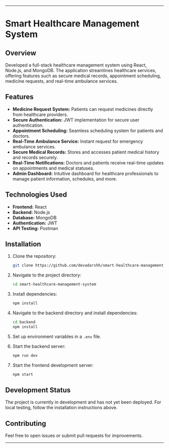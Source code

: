 
---

# Smart Healthcare Management System

## Overview

Developed a full-stack healthcare management system using React, Node.js, and MongoDB. The application streamlines healthcare services, offering features such as secure medical records, appointment scheduling, medicine requests, and real-time ambulance services.

## Features

- **Medicine Request System:** Patients can request medicines directly from healthcare providers.
- **Secure Authentication:** JWT implementation for secure user authentication.
- **Appointment Scheduling:** Seamless scheduling system for patients and doctors.
- **Real-Time Ambulance Service:** Instant request for emergency ambulance services.
- **Secure Medical Records:** Stores and accesses patient medical history and records securely.
- **Real-Time Notifications:** Doctors and patients receive real-time updates on appointments and medical statuses.
- **Admin Dashboard:** Intuitive dashboard for healthcare professionals to manage patient information, schedules, and more.

## Technologies Used

- **Frontend:** React
- **Backend:** Node.js
- **Database:** MongoDB
- **Authentication:** JWT
- **API Testing:** Postman

## Installation

1. Clone the repository:
   ```bash
   git clone https://github.com/devadarshh/smart-healthcare-management-system.git
   ```

2. Navigate to the project directory:
   ```bash
   cd smart-healthcare-management-system
   ```

3. Install dependencies:
   ```bash
   npm install
   ```

4. Navigate to the backend directory and install dependencies:
   ```bash
   cd backend
   npm install
   ```

5. Set up environment variables in a `.env` file.

6. Start the backend server:
   ```bash
   npm run dev
   ```

7. Start the frontend development server:
   ```bash
   npm start
   ```

## Development Status

The project is currently in development and has not yet been deployed. For local testing, follow the installation instructions above.

## Contributing

Feel free to open issues or submit pull requests for improvements.

---
